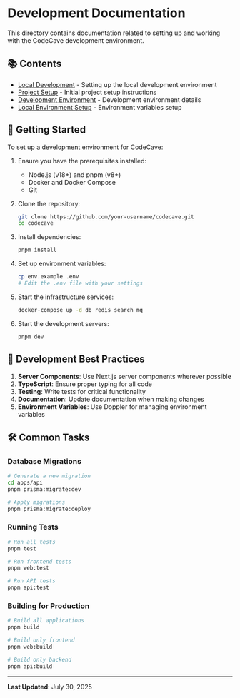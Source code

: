 # Development Documentation

This directory contains documentation related to setting up and working with the CodeCave development environment.

## 📚 Contents

- [Local Development](LOCAL-DEVELOPMENT.md) - Setting up the local development environment
- [Project Setup](PROJECT-SETUP.md) - Initial project setup instructions
- [Development Environment](DEVELOPMENT-ENVIRONMENT.md) - Development environment details
- [Local Environment Setup](LOCAL-ENV-SETUP.md) - Environment variables setup

## 🚀 Getting Started

To set up a development environment for CodeCave:

1. Ensure you have the prerequisites installed:
   - Node.js (v18+) and pnpm (v8+)
   - Docker and Docker Compose
   - Git

2. Clone the repository:
   ```bash
   git clone https://github.com/your-username/codecave.git
   cd codecave
   ```

3. Install dependencies:
   ```bash
   pnpm install
   ```

4. Set up environment variables:
   ```bash
   cp env.example .env
   # Edit the .env file with your settings
   ```

5. Start the infrastructure services:
   ```bash
   docker-compose up -d db redis search mq
   ```

6. Start the development servers:
   ```bash
   pnpm dev
   ```

## 🧠 Development Best Practices

1. **Server Components**: Use Next.js server components wherever possible
2. **TypeScript**: Ensure proper typing for all code
3. **Testing**: Write tests for critical functionality
4. **Documentation**: Update documentation when making changes
5. **Environment Variables**: Use Doppler for managing environment variables

## 🛠️ Common Tasks

### Database Migrations

```bash
# Generate a new migration
cd apps/api
pnpm prisma:migrate:dev

# Apply migrations
pnpm prisma:migrate:deploy
```

### Running Tests

```bash
# Run all tests
pnpm test

# Run frontend tests
pnpm web:test

# Run API tests
pnpm api:test
```

### Building for Production

```bash
# Build all applications
pnpm build

# Build only frontend
pnpm web:build

# Build only backend
pnpm api:build
```

---

**Last Updated**: July 30, 2025 